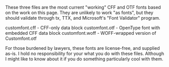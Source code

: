 These three files are the most current "working" CFF and OTF
fonts based on the work on this page. They are unlikely to
work "as fonts", but they should validate through tx, TTX,
and Microsoft's "Font Validator" program.

  customfont.cff  - CFF-only data block
  customfont.otf  - OpenType font with embedded CFF data block
  customfont.woff - WOFF-wrapped version of Customfont.otf

For those burdened by lawyers, these fonts are license-free,
and supplied as-is. I hold no responsibility for your what
you do with these files. Although I might like to know about
it if you do something particularly cool with them.

